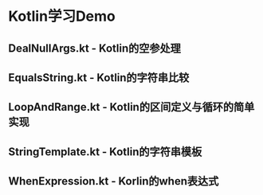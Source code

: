 # Kotlin学习Demo

## DealNullArgs.kt - Kotlin的空参处理
## EqualsString.kt - Kotlin的字符串比较
## LoopAndRange.kt - Kotlin的区间定义与循环的简单实现
## StringTemplate.kt - Kotlin的字符串模板
## WhenExpression.kt - Korlin的when表达式
